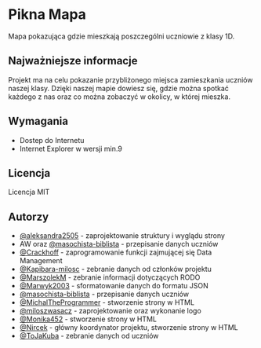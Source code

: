 # Pikna Mapa
Mapa pokazująca gdzie mieszkają poszczególni uczniowie z klasy 1D.
## Najważniejsze informacje
Projekt ma na celu pokazanie przybliżonego miejsca zamieszkania uczniów naszej klasy. Dzięki naszej mapie dowiesz się, gdzie można spotkać każdego z nas oraz co można zobaczyć w okolicy, w której mieszka.
## Wymagania
+ Dostep do Internetu
+ Internet Explorer w wersji min.9
## Licencja
Licencja MIT
## Autorzy
+ [@aleksandra2505](https://github.com/aleksandra2505) - zaprojektowanie struktury i wyglądu strony
+ AW oraz [@masochista-biblista](https:/github.com/masochista-biblista) - przepisanie danych uczniów
+ [@Crackhoff](https://github.com/Crackhoff) - zaprogramowanie funkcji zajmującej się Data Management 
+ [@Kapibara-milosc](https://github.com/Kapibara-milosc) - zebranie danych od członków projektu 
+ [@MarszolekM](https://github.com/MarszolekM) - zebranie informacji dotyczących RODO
+ [@Marwyk2003](https://github.com/Marwyk2003) - sformatowanie danych do formatu JSON
+ [@masochista-biblista](https://github.com/masochista-biblista) - przepisanie danych uczniów  
+ [@MichalTheProgrammer](https://github.com/MichalTheProgrammer) - stworzenie strony w HTML 
+ [@miloszwasacz](https://github.com/miloszwasacz) - zaprojektowanie oraz wykonanie logo
+ [@Monika452](https://github.com/Monika452) - stworzenie strony w HTML
+ [@Nircek](https://github.com/Nircek) - główny koordynator projektu, stworzenie strony w HTML
+ [@ToJaKuba](https://github.com/ToJaKuba) - zebranie danych od uczniów
